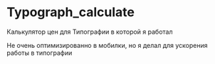 # Typograph_calculate
Калькулятор цен для Типографии в которой я работал

Не очень оптимизированно в мобилки, но я делал для ускорения работы в типографии
